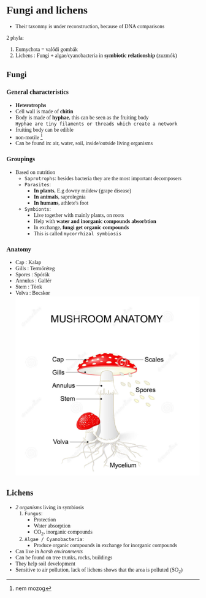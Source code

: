 <span style="font-family:'cascadia code'">

# Fungi and lichens
- Their taxonmy is under reconstruction, because of DNA comparisons

2 phyla:
1. Eumychota = valódi gombák
2. Lichens : Fungi + algae/cyanobacteria in **symbiotic relationship** (zuzmók)

## Fungi

### General characteristics
- **Heterotrophs**
- Cell wall is made of **chitin**
- Body is made of **hyphae**, this can be seen as the fruiting body\
`Hyphae are tiny filaments or threads which create a network`
- fruiting body can be edible
- non-motile [^1]
- Can be found in: air, water, soil, inside/outside living organisms

### Groupings
- Based on nutrition
    - `Saprotrophs`: besides bacteria they are the most important decomposers
    - `Parasites`:
        - **In plants**, E.g downy mildew (grape disease)
        - **In animals**, saprolegnia
        - **In humans**, athlete's foot
    - `Symbionts`:
        - Live together with mainly plants, on roots
        - Help with **water and inorganic compounds absorbtion**
        - In exchange, **fungi get organic compounds**
        - This is called `mycorrhizal symbiosis`
### Anatomy
- Cap : Kalap
- Gills : Termőréteg
- Spores : Spórák
- Annulus : Gallér
- Stem : Tönk
- Volva : Bocskor
![Mushroom](mushroom_anatomy.png)
## Lichens
- *2 organisms* living in symbiosis
    1. `Fungus`:
        - Protection
        - Water absorption
        - CO<sub>2</sub>, inorganic compounds
    2. `Algae / Cyanobacteria`:
        - Produce organic compounds in exchange for inorganic compounds
- Can live in *harsh environments*
- Can be found on tree trunks, rocks, buildings
- They help soil development
- Sensitive to air pollution, lack of lichens shows that the area is polluted (SO<sub>2</sub>)
[^1]: nem mozog

</span>
